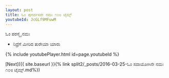 ```yaml
---
layout: post
title: ಓಂ ಪುನರ್ವಸವೇ ನಮಃ ೧೦೮ ಟೈಮ್ಸ್
youtubeId: JcGLf9MFuwM
---
```

 
 
 ಓಂ ಪರಸ್ಮೈ ನಮಃ  
 
 -  ನಿದ್ರೆಗೆ ಮೀರಿದ ತುರೇಯಾ ಯಾರು 
 
  
 
  
 
 
 
 
 
 


{% include youtubePlayer.html id=page.youtubeId %}
 
[Next]({{ site.baseurl }}{% link  split2/_posts/2016-03-25-ಓಂ ಸದಾಯೋಗಿನೇ ನಮಃ ೧೦೮ ಟೈಮ್ಸ್.md%})
 
